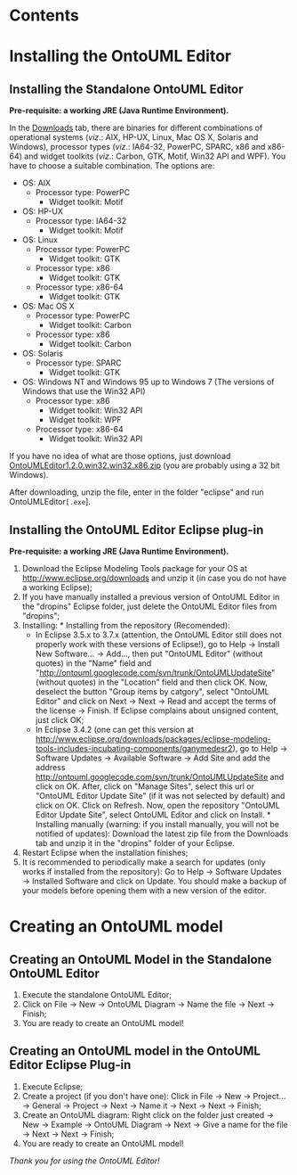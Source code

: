 # Contents #


# Installing the OntoUML Editor #

## Installing the Standalone OntoUML Editor ##

**Pre-requisite: a working JRE (Java Runtime Environment).**

In the [Downloads](http://code.google.com/p/ontouml/downloads/list) tab, there are binaries for different combinations of operational systems (_viz_.: AIX, HP-UX, Linux, Mac OS X, Solaris and Windows), processor types (_viz_.: IA64-32, PowerPC, SPARC, x86 and x86-64) and widget toolkits (_viz_.: Carbon, GTK, Motif, Win32 API and WPF). You have to choose a suitable combination. The options are:

  * OS: AIX
    * Processor type: PowerPC
      * Widget toolkit: Motif
  * OS: HP-UX
    * Processor type: IA64-32
      * Widget toolkit: Motif
  * OS: Linux
    * Processor type: PowerPC
      * Widget toolkit: GTK
    * Processor type: x86
      * Widget toolkit: GTK
    * Processor type: x86-64
      * Widget toolkit: GTK
  * OS: Mac OS X
    * Processor type: PowerPC
      * Widget toolkit: Carbon
    * Processor type: x86
      * Widget toolkit: Carbon
  * OS: Solaris
    * Processor type: SPARC
      * Widget toolkit: GTK
  * OS: Windows NT and Windows 95 up to Windows 7 (The versions of Windows that use the Win32 API)
    * Processor type: x86
      * Widget toolkit: Win32 API
      * Widget toolkit: WPF
    * Processor type: x86-64
      * Widget toolkit: Win32 API

If you have no idea of what are those options, just download [OntoUMLEditor1.2.0.win32.win32.x86.zip](http://ontouml.googlecode.com/files/OntoUMLEditor1.2.0.win32.win32.x86.zip) (you are probably using a 32 bit Windows).

After downloading, unzip the file, enter in the folder "eclipse" and run OntoUMLEditor`[.exe`].

## Installing the OntoUML Editor Eclipse plug-in ##

**Pre-requisite: a working JRE (Java Runtime Environment).**

  1. Download the Eclipse Modeling Tools package for your OS at http://www.eclipse.org/downloads and unzip it (in case you do not have a working Eclipse);
  1. If you have manually installed a previous version of OntoUML Editor in the "dropins" Eclipse folder, just delete the OntoUML Editor files from "dropins";
  1. Installing:
    * Installing from the repository (Recomended):
      * In Eclipse 3.5.x to 3.7.x (attention, the OntoUML Editor still does not properly work with these versions of Eclipse!), go to Help → Install New Software... → Add..., then put "OntoUML Editor" (without quotes) in the "Name" field and "http://ontouml.googlecode.com/svn/trunk/OntoUMLUpdateSite" (without quotes) in the "Location" field and then click OK. Now, deselect the button "Group items by catgory", select "OntoUML Editor" and click on Next → Next → Read and accept the terms of the license → Finish. If Eclipse complains about unsigned content, just click OK;
      * In Eclipse 3.4.2 (one can get this version at http://www.eclipse.org/downloads/packages/eclipse-modeling-tools-includes-incubating-components/ganymedesr2), go to Help → Software Updates → Available Software → Add Site and add the address http://ontouml.googlecode.com/svn/trunk/OntoUMLUpdateSite and click on OK. After, click on "Manage Sites", select this url or "OntoUML Editor Update Site" (if it was not selected by default) and click on OK. Click on Refresh. Now, open the repository "OntoUML Editor Update Site", select OntoUML Editor and click on Install.
    * Installing manually (warning: if you install manually, you will not be notified of updates): Download the latest zip file from the Downloads tab and unzip it in the "dropins" folder of your Eclipse.
  1. Restart Eclipse when the installation finishes;
  1. It is recommended to periodically make a search for updates (only works if installed from the repository): Go to Help → Software Updates → Installed Software and click on Update. You should make a backup of your models before opening them with a new version of the editor.

# Creating an OntoUML model #

## Creating an OntoUML Model in the Standalone OntoUML Editor ##

  1. Execute the standalone OntoUML Editor;
  1. Click on File → New → OntoUML Diagram → Name the file → Next → Finish;
  1. You are ready to create an OntoUML model!

## Creating an OntoUML model in the OntoUML Editor Eclipse Plug-in ##

  1. Execute Eclipse;
  1. Create a project (if you don't have one): Click in File → New → Project... → General → Project → Next → Name it → Next → Next → Finish;
  1. Create an OntoUML diagram: Right click on the folder just created → New → Example → OntoUML Diagram → Next → Give a name for the file → Next → Next → Finish;
  1. You are ready to create an OntoUML model!

_Thank you for using the OntoUML Editor!_